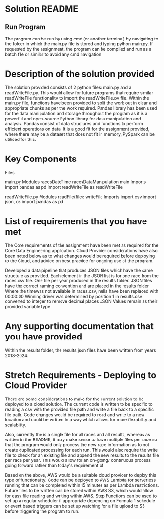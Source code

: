 # Solution README
## Run Program
The program can be run by using cmd (or another terminal) by navigating to the folder in which the main.py file is stored and typing python main.py. If requested by the assignment, the program can be compiled and run as a batch file or similar to avoid any cmd navigation.

# Description of the solution provided
The solution provided consists of 2 python files: main.py and a readWriteFile.py. This would allow for future programs that require similar readWriteFile functionality to import the readWriteFile.py file. Within the main.py file, functions have been provided to split the work out in clear and appropriate chunks as per the work required. Pandas library has been used for the data manipulation and storage throughout the program as it is a powerful and open-source Python library for data manipulation and analysis. Pandas consist of data structures and functions to perform efficient operations on data. It is a good fit for the assignment provided, where there may be a dataset that does not fit in memory, PySpark can be utilised for this.

# Key Components
Files
   

main.py
    Modules
    racesDateTime
    racesDataManipulation
    main
        Imports
        import pandas as pd
        import readWriteFile as readWriteFile


readWriteFile.py
    Modules
    readFile(file):
    writeFile
        Imports
        import csv
        import json, os
        import pandas as pd

# List of requirements that you have met
The Core requirements of the assignment have been met as required for the Core Data Engineering application. Cloud Provider considerations have also been noted below as to what changes would be required before deploying to the Cloud, and advice on best practice for ongoing use of the program. 

Developed a data pipeline that produces JSON files which have the same structure as provided.
Each element in the JSON list is for one race from the races.csv file.
One file per year produced in the results folder.
JSON files have the correct naming convention and are placed in the results folder
Where the timewas not available in races.csv, nulls have been replaced with 00:00:00
Winning driver was determined by position 1 in results.csv converted to integer to remove decimal places
JSON Values remain as their provided variable type

# Any supporting documentation that you have provided
Within the results folder, the results json files have been written from years 2018-2024.

# Stretch Requirements - Deploying to Cloud Provider
There are some considerations to make for the current solution to be deployed to a cloud solution. The current code is written to be specific to reading a csv with the provided file path and write a file back to a specific file path. Code changes would be required to read and write to a new location and could be written in a way which allows for more flexability and scalability. 

Also, currently the is a single file for all races and all results, whereas as written in the README, it may make sense to have multiple files per race so that the program would only process the new race information as to not create duplicated processing for each run. This would also require the write file to check for an existing file and append the new results to the results file per race per year. This would allow for an on-going/ continuous process going forward rather than today's requirement of 

Based on the above, AWS would be a suitable cloud provider to deploy this type of functionality. Code can be deployed to AWS Lambda for serverless running that can be completed within 15 minutes as per Lambda restrictions. Future files to be written can be stored within AWS S3, which would allow for easy file reading and writing within AWS. Step Functions can be used to set up a regular scheduler if appropriate depending on Formula 1 schedule or event based triggers can be set up watching for a file upload to S3 before triggering the program to run.